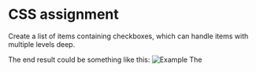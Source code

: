# CSS assignment

Create a list of items containing checkboxes, which can handle items with multiple levels deep.

The end result could be something like this:
![Example](https://github.com/indexsoftware/interview/blob/master/A%20list%20of%20items.png?raw=true)
The
